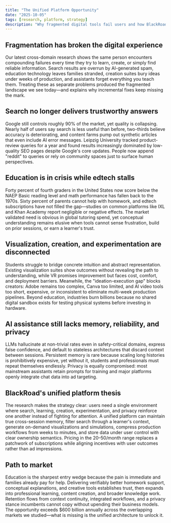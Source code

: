```yaml
---
title: "The Unified Platform Opportunity"
date: "2025-10-05"
tags: [research, platform, strategy]
description: "Why fragmented digital tools fail users and how BlackRoad can unify search, learning, creation, and privacy into a single experience."
---
```


## Fragmentation has broken the digital experience

Our latest cross-domain research shows the same person encounters compounding failures every time they try to learn, create, or simply find reliable information. Search results are overrun by AI-generated spam, education technology leaves families stranded, creation suites bury ideas under weeks of production, and assistants forget everything you teach them. Treating these as separate problems produced the fragmented landscape we see today—and explains why incremental fixes keep missing the mark.

## Search no longer delivers trustworthy answers

Google still controls roughly 90% of the market, yet quality is collapsing. Nearly half of users say search is less useful than before, two-thirds believe accuracy is deteriorating, and content farms pump out synthetic articles that even include AI error messages. Leipzig University tracked product-review queries for a year and found results increasingly dominated by low-quality SEO pages despite Google's core updates. People now append "reddit" to queries or rely on community spaces just to surface human perspectives.

## Education is in crisis while edtech stalls

Forty percent of fourth graders in the United States now score below the NAEP Basic reading level and math performance has fallen back to the 1970s. Sixty percent of parents cannot help with homework, and edtech subscriptions have not filled the gap—studies on common platforms like IXL and Khan Academy report negligible or negative effects. The market validated need is obvious in global tutoring spend, yet conceptual understanding remains elusive when tools cannot sense frustration, build on prior sessions, or earn a learner's trust.

## Visualization, creation, and experimentation are disconnected

Students struggle to bridge concrete intuition and abstract representation. Existing visualization suites show outcomes without revealing the path to understanding, while VR promises improvement but faces cost, comfort, and deployment barriers. Meanwhile, the "ideation-execution gap" blocks creators: Adobe remains too complex, Canva too limited, and AI video tools too short, expensive, or inconsistent to eliminate multi-week production pipelines. Beyond education, industries burn billions because no shared digital sandbox exists for testing physical systems before investing in hardware.

## AI assistance still lacks memory, reliability, and privacy

LLMs hallucinate at non-trivial rates even in safety-critical domains, express false confidence, and default to stateless architectures that discard context between sessions. Persistent memory is rare because scaling long histories is prohibitively expensive, yet without it, students and professionals must repeat themselves endlessly. Privacy is equally compromised: most mainstream assistants retain prompts for training and major platforms openly integrate chat data into ad targeting.

## BlackRoad's unified platform thesis

The research makes the strategy clear: users need a single environment where search, learning, creation, experimentation, and privacy reinforce one another instead of fighting for attention. A unified platform can maintain true cross-session memory, filter search through a learner's context, generate on-demand visualizations and simulations, compress production workflows from weeks to minutes, and store data under user control with clear ownership semantics. Pricing in the $20–$50/month range replaces a patchwork of subscriptions while aligning incentives with user outcomes rather than ad impressions.

## Path to market

Education is the sharpest entry wedge because the pain is immediate and families already pay for help. Delivering verifiably better homework support, conceptual explanations, and creative tools establishes trust, then expands into professional learning, content creation, and broader knowledge work. Retention flows from context continuity, integrated workflows, and a privacy stance incumbents cannot copy without upending their business models. The opportunity exceeds $600 billion annually across the overlapping markets we studied—what is missing is the unified architecture to unlock it.

